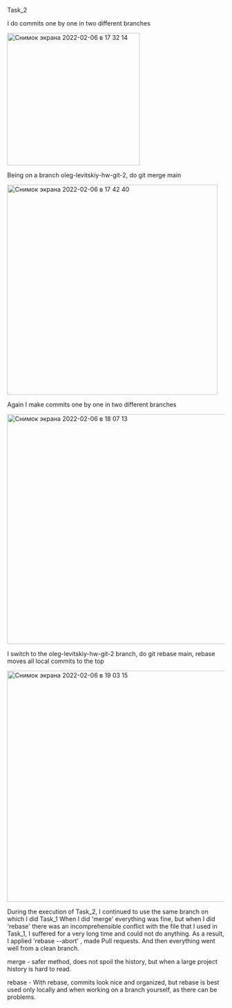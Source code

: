 Task_2

I do commits one by one in two different branches

<img width="307" alt="Снимок экрана 2022-02-06 в 17 32 14" src="https://user-images.githubusercontent.com/60513057/152688345-e4d0a4e7-4acd-4f30-9f41-75361ec62d0b.png">

Being on a branch oleg-levitskiy-hw-git-2, do git merge main

<img width="487" alt="Снимок экрана 2022-02-06 в 17 42 40" src="https://user-images.githubusercontent.com/60513057/152688843-c3d82adc-2fbc-43ba-b8a4-152fcdd21dde.png">

Again I make commits one by one in two different branches

<img width="533" alt="Снимок экрана 2022-02-06 в 18 07 13" src="https://user-images.githubusercontent.com/60513057/152689840-ef001787-b75c-41a2-bdbb-08c3e4263642.png">

I switch to the oleg-levitskiy-hw-git-2 branch, do git rebase main, rebase moves all local commits to the top

<img width="536" alt="Снимок экрана 2022-02-06 в 19 03 15" src="https://user-images.githubusercontent.com/60513057/152692292-4e0fe7f2-559b-4a42-9939-e461563c321a.png">

During the execution of Task_2, I continued to use the same branch on which I did Task_1
When I did 'merge' everything was fine, but when I did 'rebase' there was an incomprehensible conflict with the file that I used in Task_1, I suffered for a very long time and could not do anything. As a result, I applied 'rebase --abort' , made Pull requests. And then everything went well from a clean branch. 

merge - safer method, does not spoil the history, but when a large project history is hard to read. 

rebase - With rebase, commits look nice and organized, but rebase is best used only locally and when working on a branch yourself, as there can be problems.
